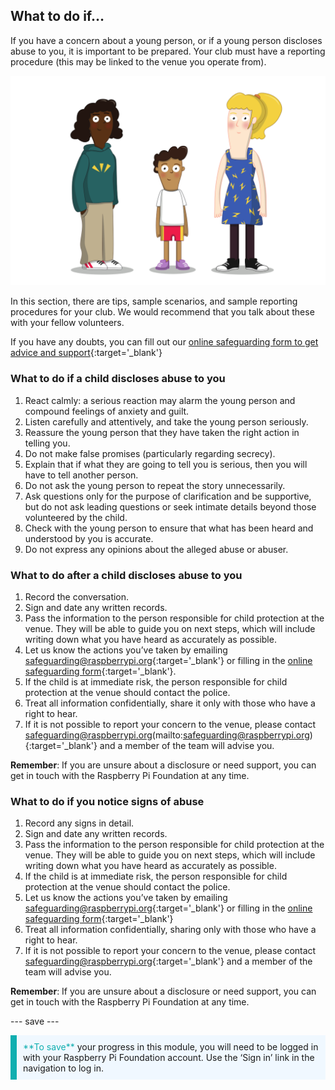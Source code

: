 ## What to do if…

If you have a concern about a young person, or if a young person discloses abuse to you, it is important to be prepared. Your club must have a reporting procedure (this may be linked to the venue you operate from).

![Three young people standing.](images/8-Diverse-Mix-2.png)

In this section, there are tips, sample scenarios, and sample reporting procedures for your club. We would recommend that you talk about these with your fellow volunteers.

If you have any doubts, you can fill out our [online safeguarding form to get advice and support](https://form.raspberrypi.org/f/safeguarding-concern-form){:target='_blank'}

### What to do if a child discloses abuse to you

1. React calmly: a serious reaction may alarm the young person and compound feelings of anxiety and guilt.
1. Listen carefully and attentively, and take the young person seriously.
1. Reassure the young person that they have taken the right action in telling you.
1. Do not make false promises (particularly regarding secrecy). 
1. Explain that if what they are going to tell you is serious, then you will have to tell another person.
1. Do not ask the young person to repeat the story unnecessarily.
1. Ask questions only for the purpose of clarification and be supportive, but do not ask leading questions or seek intimate details beyond those volunteered by the child.
1. Check with the young person to ensure that what has been heard and understood by you is accurate.
1. Do not express any opinions about the alleged abuse or abuser.

### What to do after a child discloses abuse to you

1. Record the conversation.
1. Sign and date any written records.
1. Pass the information to the person responsible for child protection at the venue. They will be able to guide you on next steps, which will include writing down what you have heard as accurately as possible.
1. Let us know the actions you’ve taken by emailing [safeguarding@raspberrypi.org](mailto:safeguarding@raspberrypi.org){:target='_blank'} or filling in the [online safeguarding form](https://form.raspberrypi.org/f/safeguarding-concern-form){:target='_blank'}.
1. If the child is at immediate risk, the person responsible for child protection at the venue should contact the police. 
1. Treat all information confidentially, share it only with those who have a right to hear.
1. If it is not possible to report your concern to the venue, please contact safeguarding@raspberrypi.org(mailto:safeguarding@raspberrypi.org){:target='_blank'} and a member of the team will advise you.

**Remember**: If you are unsure about a disclosure or need support, you can get in touch with the Raspberry Pi Foundation at any time.

### What to do if you notice signs of abuse

1. Record any signs in detail.
1. Sign and date any written records.
1. Pass the information to the person responsible for child protection at the venue. They will be able to guide you on next steps, which will include writing down what you have heard as accurately as possible.
1. If the child is at immediate risk, the person responsible for child protection at the venue should contact the police.
1. Let us know the actions you’ve taken by emailing [safeguarding@raspberrypi.org](mailto:safeguarding@raspberrypi.org){:target='_blank'} or filling in the [online safeguarding form](https://form.raspberrypi.org/f/safeguarding-concern-form){:target='_blank'}
1. Treat all information confidentially, sharing only with those who have a right to hear.
1. If it is not possible to report your concern to the venue, please contact [safeguarding@raspberrypi.org](mailto:safeguarding@raspberrypi.org){:target='_blank'} and a member of the team will advise you.

**Remember**: If you are unsure about a disclosure or need support, you can get in touch with the Raspberry Pi Foundation at any time.

--- save ---

<p style="border-left: solid; border-width:10px; border-color: #0faeb0; background-color: aliceblue; padding: 10px;">
<span style="color: #0faeb0">**To save**</span> your progress in this module, you will need to be logged in with your Raspberry Pi Foundation account. Use the ‘Sign in’ link in the navigation to log in.
</p>

